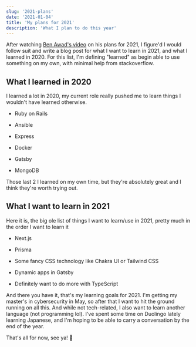 ```yaml
---
slug: '2021-plans'
date: '2021-01-04'
title: 'My plans for 2021'
description: 'What I plan to do this year'
---
```


After watching [Ben Awad's video](https://www.youtube.com/watch?v=c4jB2AYJWl0)
on his plans for 2021, I figure'd I would follow suit and write a blog post for
what I want to learn in 2021, and what I learned in 2020. For this list, I'm
defining "learned" as begin able to use something on my own, with minimal help
from stackoverflow.

## What I learned in 2020

I learned a lot in 2020, my current role really pushed me to learn things I
wouldn't have learned otherwise.

- Ruby on Rails

- Ansible

- Express

- Docker

- Gatsby

- MongoDB

Those last 2 I learned on my own time, but they're absolutely great and I think
they're worth trying out.

## What I want to learn in 2021

Here it is, the big ole list of things I want to learn/use in 2021, pretty much
in the order I want to learn it

- Next.js

- Prisma

- Some fancy CSS technology like Chakra UI or Tailwind CSS

- Dynamic apps in Gatsby

- Definitely want to do more with TypeScript

And there you have it, that's my learning goals for 2021. I'm getting my
master's in cybersecurity in May, so after that I want to hit the ground running
on all this. And while not tech-related, I also want to learn another language
(not programming lol). I've spent some time on Duolingo lately learning
Japanese, and I'm hoping to be able to carry a conversation by the end of the
year.

That's all for now, see ya! 👋
